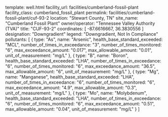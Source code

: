 template: well.html
facility_url: facilities/cumberland-fossil-plant
facility_class: cumberland_fossil_plant
permalink: facilities/cumberland-fossil-plant/cuf-93-2
location: "Stewart County, TN"
site_name: "Cumberland Fossil Plant"
owner/operator: "Tennessee Valley Authority (TVA)"
title: "CUF-93-2"
coordinates: [
  -87.6616667,
  36.3830556
]
designation: "Downgradient"
legend: "Downgradient, Not In Compliance"
pollutants: [
  {
  type: "As",
  name: "Arsenic",
  health_base_standard_exceeded: "MCL",
  number_of_times_in_exceedance: "3",
  number_of_times_monitored: "6",
  max_exceedance_amount: "0.017",
  max_allowable_amount: "0.01",
  unit_of_measurement: "mg/L"
  },
  {
  type: "B",
  name: "Boron",
  health_base_standard_exceeded: "LHA",
  number_of_times_in_exceedance: "6",
  number_of_times_monitored: "6",
  max_exceedance_amount: "36.5",
  max_allowable_amount: "6",
  unit_of_measurement: "mg/L"
  },
  {
  type: "Mg",
  name: "Manganese",
  health_base_standard_exceeded: "LHA",
  number_of_times_in_exceedance: "6",
  number_of_times_monitored: "6",
  max_exceedance_amount: "4.9",
  max_allowable_amount: "0.3",
  unit_of_measurement: "mg/L"
  },
  {
  type: "Mo",
  name: "Molybdenum",
  health_base_standard_exceeded: "LHA",
  number_of_times_in_exceedance: "6",
  number_of_times_monitored: "6",
  max_exceedance_amount: "0.51",
  max_allowable_amount: "0.04",
  unit_of_measurement: "mg/L"
  }
]
